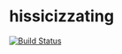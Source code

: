 # hissicizzating

[![Build Status](https://travis-ci.com/mcenirm/hissicizzating.svg?branch=master)](https://travis-ci.com/mcenirm/hissicizzating)

